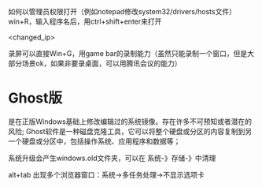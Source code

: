 如何以管理员权限打开（例如notepad修改system32/drivers/hosts文件）
win+R，输入程序名后，用ctrl+shift+enter来打开

<changed_ip> <hostname>

录屏可以直接Win+G，用game bar的录制能力（虽然只能录制一个窗口，但是大部分场景ok，如果非要录桌面，可以用腾讯会议的能力）


# Ghost版
是在正版Windows基础上修改编辑过的系统镜像。存在许多不可预知或者潜在的风险;
Ghost软件是一种磁盘克隆工具，它可以将整个硬盘或分区的内容复制到另一个硬盘或分区中，包括操作系统、应用程序和数据等；


系统升级会产生windows.old文件夹，可以在 系统-》存储-》中清理

alt+tab 出现多个浏览器窗口：系统->多任务处理->不显示选项卡